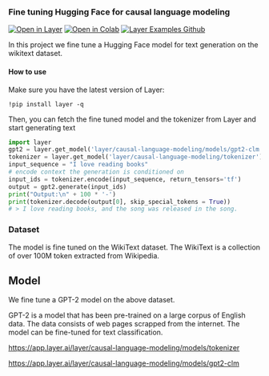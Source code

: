 ### Fine tuning Hugging Face for causal language modeling 
[![Open in Layer](https://development.layer.co/assets/badge.svg)](https://app.layer.ai/layer/causal-language-modeling)
[![Open in Colab](https://colab.research.google.com/assets/colab-badge.svg)](https://colab.research.google.com/github/layerai/examples/blob/main/causal-language-modeling/causal-language-modeling.ipynb)
[![Layer Examples Github](https://badgen.net/badge/icon/github?icon=github&label)](https://github.com/layerai/examples/tree/main/causal-language-modeling)

In this project we fine tune a Hugging Face model for text generation on the wikitext dataset.
#### How to use
Make sure you have the latest version of Layer:

``` !pip install layer -q ``` 

Then, you can fetch the fine tuned model and the tokenizer from Layer and start generating text

```python
import layer
gpt2 = layer.get_model('layer/causal-language-modeling/models/gpt2-clm').get_train()
tokenizer = layer.get_model('layer/causal-language-modeling/tokenizer').get_train()
input_sequence = "I love reading books"
# encode context the generation is conditioned on
input_ids = tokenizer.encode(input_sequence, return_tensors='tf')
output = gpt2.generate(input_ids)
print("Output:\n" + 100 * '-')
print(tokenizer.decode(output[0], skip_special_tokens = True))
# > I love reading books, and the song was released in the song. 
```
### Dataset
The model is fine tuned on the WikiText dataset. The WikiText is a collection of over 
100M token extracted from Wikipedia.  
## Model
We fine tune a GPT-2 model on the above dataset. 

GPT-2  is a model that has been pre-trained on a large corpus of English data. 
The data consists of web pages scrapped from the internet. 
The model can be fine-tuned for text classification. 

https://app.layer.ai/layer/causal-language-modeling/models/tokenizer  

https://app.layer.ai/layer/causal-language-modeling/models/gpt2-clm  